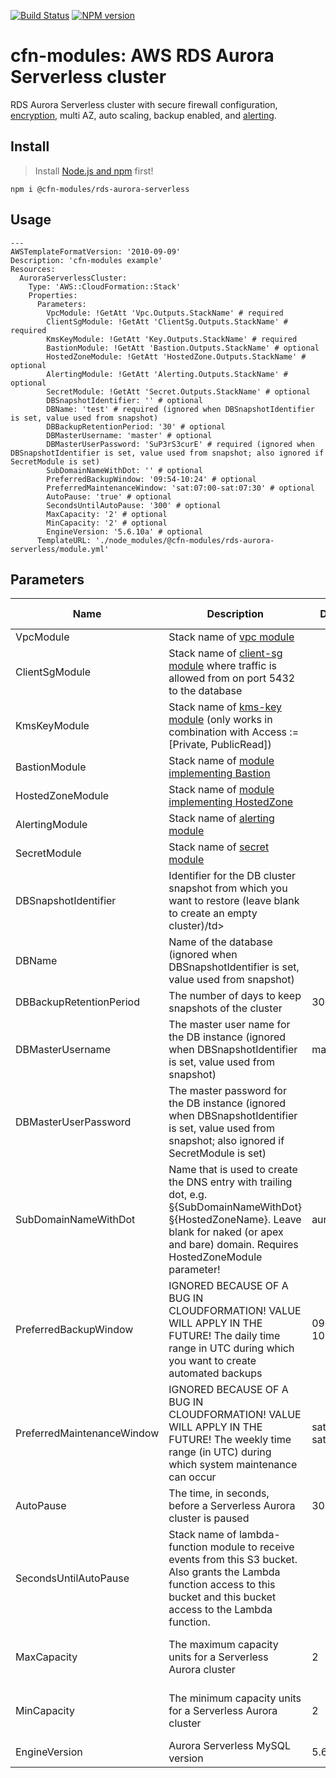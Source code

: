 [![Build Status](https://travis-ci.org/cfn-modules/rds-aurora-serverless.svg?branch=master)](https://travis-ci.org/cfn-modules/rds-aurora-serverless)
[![NPM version](https://img.shields.io/npm/v/@cfn-modules/rds-aurora-serverless.svg)](https://www.npmjs.com/package/@cfn-modules/rds-aurora-serverless)

# cfn-modules: AWS RDS Aurora Serverless cluster

RDS Aurora Serverless cluster with secure firewall configuration, [encryption](https://www.npmjs.com/package/@cfn-modules/kms-key), multi AZ, auto scaling, backup enabled, and [alerting](https://www.npmjs.com/package/@cfn-modules/alerting).

## Install

> Install [Node.js and npm](https://nodejs.org/) first!

```
npm i @cfn-modules/rds-aurora-serverless
```

## Usage

```
---
AWSTemplateFormatVersion: '2010-09-09'
Description: 'cfn-modules example'
Resources:
  AuroraServerlessCluster:
    Type: 'AWS::CloudFormation::Stack'
    Properties:
      Parameters:
        VpcModule: !GetAtt 'Vpc.Outputs.StackName' # required
        ClientSgModule: !GetAtt 'ClientSg.Outputs.StackName' # required
        KmsKeyModule: !GetAtt 'Key.Outputs.StackName' # required
        BastionModule: !GetAtt 'Bastion.Outputs.StackName' # optional
        HostedZoneModule: !GetAtt 'HostedZone.Outputs.StackName' # optional
        AlertingModule: !GetAtt 'Alerting.Outputs.StackName' # optional
        SecretModule: !GetAtt 'Secret.Outputs.StackName' # optional
        DBSnapshotIdentifier: '' # optional
        DBName: 'test' # required (ignored when DBSnapshotIdentifier is set, value used from snapshot)
        DBBackupRetentionPeriod: '30' # optional
        DBMasterUsername: 'master' # optional
        DBMasterUserPassword: 'SuP3rS3curE' # required (ignored when DBSnapshotIdentifier is set, value used from snapshot; also ignored if SecretModule is set)
        SubDomainNameWithDot: '' # optional
        PreferredBackupWindow: '09:54-10:24' # optional
        PreferredMaintenanceWindow: 'sat:07:00-sat:07:30' # optional
        AutoPause: 'true' # optional
        SecondsUntilAutoPause: '300' # optional
        MaxCapacity: '2' # optional
        MinCapacity: '2' # optional
        EngineVersion: '5.6.10a' # optional
      TemplateURL: './node_modules/@cfn-modules/rds-aurora-serverless/module.yml'
```

## Parameters

<table>
  <thead>
    <tr>
      <th>Name</th>
      <th>Description</th>
      <th>Default</th>
      <th>Required?</th>
      <th>Allowed values</th>
    </tr>
  </thead>
  <tbody>
    <tr>
      <td>VpcModule</td>
      <td>Stack name of <a href="https://www.npmjs.com/package/@cfn-modules/vpc">vpc module</a></td>
      <td></td>
      <td>yes</td>
      <td></td>
    </tr>
    <tr>
      <td>ClientSgModule</td>
      <td>Stack name of <a href="https://www.npmjs.com/package/@cfn-modules/client-sg">client-sg module</a> where traffic is allowed from on port 5432 to the database</td>
      <td></td>
      <td>yes</td>
      <td></td>
    </tr>
    <tr>
      <td>KmsKeyModule</td>
      <td>Stack name of <a href="https://www.npmjs.com/package/@cfn-modules/kms-key">kms-key module</a> (only works in combination with Access := [Private, PublicRead])</td>
      <td></td>
      <td>yes</td>
      <td></td>
    </tr>
    <tr>
      <td>BastionModule</td>
      <td>Stack name of <a href="https://www.npmjs.com/search?q=keywords:cfn-modules:Bastion">module implementing Bastion</a></td>
      <td></td>
      <td>no</td>
      <td></td>
    </tr>
    <tr>
      <td>HostedZoneModule</td>
      <td>Stack name of <a href="https://www.npmjs.com/search?q=keywords:cfn-modules:HostedZone">module implementing HostedZone</a></td>
      <td></td>
      <td>no</td>
      <td></td>
    </tr>
    <tr>
      <td>AlertingModule</td>
      <td>Stack name of <a href="https://www.npmjs.com/package/@cfn-modules/alerting">alerting module</a></td>
      <td></td>
      <td>no</td>
      <td></td>
    </tr>
    <tr>
      <td>SecretModule</td>
      <td>Stack name of <a href="https://www.npmjs.com/package/@cfn-modules/secret">secret module</a></td>
      <td></td>
      <td>no</td>
      <td></td>
    </tr>
    <tr>
      <td>DBSnapshotIdentifier</td>
      <td>Identifier for the DB cluster snapshot from which you want to restore (leave blank to create an empty cluster)/td>
      <td></td>
      <td>no</td>
      <td></td>
    </tr>
    <tr>
      <td>DBName</td>
      <td>Name of the database (ignored when DBSnapshotIdentifier is set, value used from snapshot)</td>
      <td></td>
      <td>depends</td>
      <td></td>
    </tr>
    <tr>
      <td>DBBackupRetentionPeriod</td>
      <td>The number of days to keep snapshots of the cluster</td>
      <td>30</td>
      <td>no</td>
      <td>[1-35]</td>
    </tr>
    <tr>
      <td>DBMasterUsername</td>
      <td>The master user name for the DB instance (ignored when DBSnapshotIdentifier is set, value used from snapshot)</td>
      <td>master</td>
      <td>no</td>
      <td></td>
    </tr>
    <tr>
      <td>DBMasterUserPassword</td>
      <td>The master password for the DB instance (ignored when DBSnapshotIdentifier is set, value used from snapshot; also ignored if SecretModule is set)</td>
      <td></td>
      <td>depends</td>
      <td></td>
    </tr>
    <tr>
      <td>SubDomainNameWithDot</td>
      <td>Name that is used to create the DNS entry with trailing dot, e.g. §{SubDomainNameWithDot}§{HostedZoneName}. Leave blank for naked (or apex and bare) domain. Requires HostedZoneModule parameter!</td>
      <td>aurora.</td>
      <td>no</td>
      <td></td>
    </tr>
    <tr>
      <td>PreferredBackupWindow</td>
      <td>IGNORED BECAUSE OF A BUG IN CLOUDFORMATION! VALUE WILL APPLY IN THE FUTURE! The daily time range in UTC during which you want to create automated backups</td>
      <td>09:54-10:24</td>
      <td>no</td>
      <td></td>
    </tr>
    <tr>
      <td>PreferredMaintenanceWindow</td>
      <td>IGNORED BECAUSE OF A BUG IN CLOUDFORMATION! VALUE WILL APPLY IN THE FUTURE! The weekly time range (in UTC) during which system maintenance can occur</td>
      <td>sat:07:00-sat:07:30</td>
      <td>no</td>
      <td></td>
    </tr>
    <tr>
      <td>AutoPause</td>
      <td>The time, in seconds, before a Serverless Aurora cluster is paused</td>
      <td>300</td>
      <td>no</td>
      <td>[1-86400]</td>
    </tr>
    <tr>
      <td>SecondsUntilAutoPause</td>
      <td>Stack name of lambda-function module to receive events from this S3 bucket. Also grants the Lambda function access to this bucket and this bucket access to the Lambda function.</td>
      <td></td>
      <td>no</td>
      <td></td>
    </tr>
    <tr>
      <td>MaxCapacity</td>
      <td>The maximum capacity units for a Serverless Aurora cluster</td>
      <td>2</td>
      <td>no</td>
      <td>[1, 2, 4, 8, 16, 32, 64, 128, 256]</td>
    </tr>
    <tr>
      <td>MinCapacity</td>
      <td>The minimum capacity units for a Serverless Aurora cluster</td>
      <td>2</td>
      <td>no</td>
      <td>[1, 2, 4, 8, 16, 32, 64, 128, 256]</td>
    </tr>
    <tr>
      <td>EngineVersion</td>
      <td>Aurora Serverless MySQL version</td>
      <td>5.6.10a</td>
      <td>no</td>
      <td>['5.6.10a']</td>
  </tbody>
</table>
